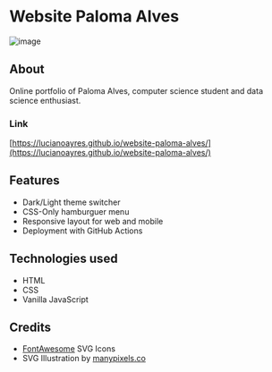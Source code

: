 # Website Paloma Alves

![image](https://user-images.githubusercontent.com/20209393/199631603-4c466e62-4c9c-42a8-801c-a090e8873a47.png)

## About

Online portfolio of Paloma Alves, computer science student and data science enthusiast.

### Link

[https://lucianoayres.github.io/website-paloma-alves/](https://lucianoayres.github.io/website-paloma-alves/)

## Features

- Dark/Light theme switcher
- CSS-Only hamburguer menu
- Responsive layout for web and mobile
- Deployment with GitHub Actions

## Technologies used

- HTML
- CSS
- Vanilla JavaScript

## Credits

- [FontAwesome](https://fontawesome.com/) SVG Icons
- SVG Illustration by [manypixels.co](https://www.manypixels.co/)
